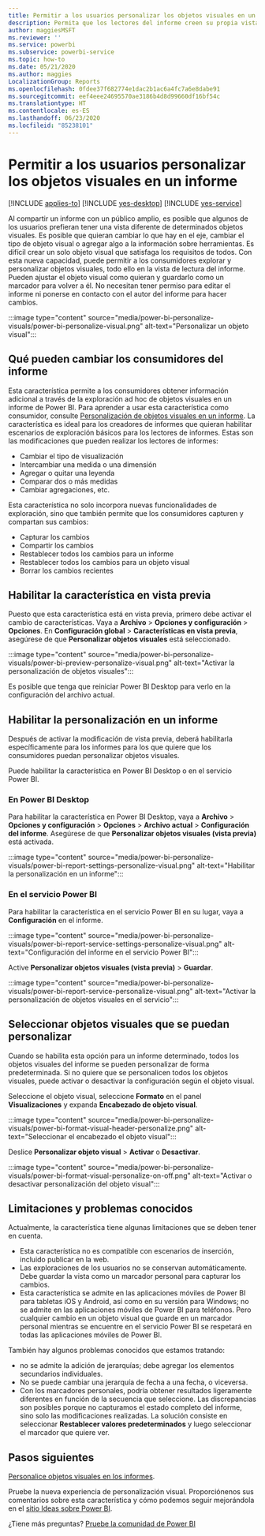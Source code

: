 ```yaml
---
title: Permitir a los usuarios personalizar los objetos visuales en un informe
description: Permita que los lectores del informe creen su propia vista de un informe, sin modificarlo.
author: maggiesMSFT
ms.reviewer: ''
ms.service: powerbi
ms.subservice: powerbi-service
ms.topic: how-to
ms.date: 05/21/2020
ms.author: maggies
LocalizationGroup: Reports
ms.openlocfilehash: 0fdee37f682774e1dac2b1ac6a4fc7a6e8dabe91
ms.sourcegitcommit: eef4eee24695570ae3186b4d8d99660df16bf54c
ms.translationtype: HT
ms.contentlocale: es-ES
ms.lasthandoff: 06/23/2020
ms.locfileid: "85238101"
---
```

# <a name="let-users-personalize-visuals-in-a-report"></a>Permitir a los usuarios personalizar los objetos visuales en un informe

[!INCLUDE [applies-to](../includes/applies-to.md)] [!INCLUDE [yes-desktop](../includes/yes-desktop.md)] [!INCLUDE [yes-service](../includes/yes-service.md)]

Al compartir un informe con un público amplio, es posible que algunos de los usuarios prefieran tener una vista diferente de determinados objetos visuales. Es posible que quieran cambiar lo que hay en el eje, cambiar el tipo de objeto visual o agregar algo a la información sobre herramientas. Es difícil crear un solo objeto visual que satisfaga los requisitos de todos. Con esta nueva capacidad, puede permitir a los consumidores explorar y personalizar objetos visuales, todo ello en la vista de lectura del informe. Pueden ajustar el objeto visual como quieran y guardarlo como un marcador para volver a él. No necesitan tener permiso para editar el informe ni ponerse en contacto con el autor del informe para hacer cambios.

:::image type="content" source="media/power-bi-personalize-visuals/power-bi-personalize-visual.png" alt-text="Personalizar un objeto visual":::
 
## <a name="what-report-consumers-can-change"></a>Qué pueden cambiar los consumidores del informe

Esta característica permite a los consumidores obtener información adicional a través de la exploración ad hoc de objetos visuales en un informe de Power BI. Para aprender a usar esta característica como consumidor, consulte [Personalización de objetos visuales en un informe](../consumer/end-user-personalize-visuals.md). La característica es ideal para los creadores de informes que quieran habilitar escenarios de exploración básicos para los lectores de informes. Estas son las modificaciones que pueden realizar los lectores de informes:

- Cambiar el tipo de visualización
- Intercambiar una medida o una dimensión
- Agregar o quitar una leyenda
- Comparar dos o más medidas
- Cambiar agregaciones, etc.

Esta característica no solo incorpora nuevas funcionalidades de exploración, sino que también permite que los consumidores capturen y compartan sus cambios:

- Capturar los cambios
- Compartir los cambios
- Restablecer todos los cambios para un informe
- Restablecer todos los cambios para un objeto visual
- Borrar los cambios recientes

## <a name="turn-on-the-preview-feature"></a>Habilitar la característica en vista previa

Puesto que esta característica está en vista previa, primero debe activar el cambio de características. Vaya a **Archivo** > **Opciones y configuración** > **Opciones**. En **Configuración global** > **Características en vista previa**, asegúrese de que **Personalizar objetos visuales** está seleccionado.

:::image type="content" source="media/power-bi-personalize-visuals/power-bi-preview-personalize-visual.png" alt-text="Activar la personalización de objetos visuales":::

Es posible que tenga que reiniciar Power BI Desktop para verlo en la configuración del archivo actual.

## <a name="enable-personalization-in-a-report"></a>Habilitar la personalización en un informe

Después de activar la modificación de vista previa, deberá habilitarla específicamente para los informes para los que quiere que los consumidores puedan personalizar objetos visuales.

Puede habilitar la característica en Power BI Desktop o en el servicio Power BI.

### <a name="in-power-bi-desktop"></a>En Power BI Desktop

Para habilitar la característica en Power BI Desktop, vaya a **Archivo** > **Opciones y configuración** > **Opciones** > **Archivo actual** > **Configuración del informe**. Asegúrese de que **Personalizar objetos visuales (vista previa)** está activada.

:::image type="content" source="media/power-bi-personalize-visuals/power-bi-report-settings-personalize-visual.png" alt-text="Habilitar la personalización en un informe":::

### <a name="in-the-power-bi-service"></a>En el servicio Power BI

Para habilitar la característica en el servicio Power BI en su lugar, vaya a **Configuración** en el informe.

:::image type="content" source="media/power-bi-personalize-visuals/power-bi-report-service-settings-personalize-visual.png" alt-text="Configuración del informe en el servicio Power BI":::

Active **Personalizar objetos visuales (vista previa)**  > **Guardar**.

:::image type="content" source="media/power-bi-personalize-visuals/power-bi-report-service-personalize-visual.png" alt-text="Activar la personalización de objetos visuales en el servicio":::

## <a name="select-visuals-that-can-be-personalized"></a>Seleccionar objetos visuales que se puedan personalizar

Cuando se habilita esta opción para un informe determinado, todos los objetos visuales del informe se pueden personalizar de forma predeterminada. Si no quiere que se personalicen todos los objetos visuales, puede activar o desactivar la configuración según el objeto visual.

Seleccione el objeto visual, seleccione **Formato** en el panel **Visualizaciones** y expanda **Encabezado de objeto visual**.

:::image type="content" source="media/power-bi-personalize-visuals/power-bi-format-visual-header-personalize.png" alt-text="Seleccionar el encabezado el objeto visual":::
 
Deslice **Personalizar objeto visual** >  **Activar** o **Desactivar**.

:::image type="content" source="media/power-bi-personalize-visuals/power-bi-format-visual-personalize-on-off.png" alt-text="Activar o desactivar personalización del objeto visual":::


## <a name="limitations-and-known-issues"></a>Limitaciones y problemas conocidos

Actualmente, la característica tiene algunas limitaciones que se deben tener en cuenta.

- Esta característica no es compatible con escenarios de inserción, incluido publicar en la web.
- Las exploraciones de los usuarios no se conservan automáticamente. Debe guardar la vista como un marcador personal para capturar los cambios.
- Esta característica se admite en las aplicaciones móviles de Power BI para tabletas iOS y Android, así como en su versión para Windows; no se admite en las aplicaciones móviles de Power BI para teléfonos. Pero cualquier cambio en un objeto visual que guarde en un marcador personal mientras se encuentre en el servicio Power BI se respetará en todas las aplicaciones móviles de Power BI.

También hay algunos problemas conocidos que estamos tratando:

- no se admite la adición de jerarquías; debe agregar los elementos secundarios individuales.
- No se puede cambiar una jerarquía de fecha a una fecha, o viceversa. 
- Con los marcadores personales, podría obtener resultados ligeramente diferentes en función de la secuencia que seleccione. Las discrepancias son posibles porque no capturamos el estado completo del informe, sino solo las modificaciones realizadas. La solución consiste en seleccionar **Restablecer valores predeterminados** y luego seleccionar el marcador que quiere ver. 

## <a name="next-steps"></a>Pasos siguientes

[Personalice objetos visuales en los informes](../consumer/end-user-personalize-visuals.md).     

Pruebe la nueva experiencia de personalización visual. Proporciónenos sus comentarios sobre esta característica y cómo podemos seguir mejorándola en el [sitio Ideas sobre Power BI](https://ideas.powerbi.com/forums/265200-power-bi). 

¿Tiene más preguntas? [Pruebe la comunidad de Power BI](https://community.powerbi.com/)
